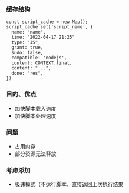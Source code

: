 ### 缓存结构

``` JS
const script_cache = new Map();
script_cache.set('script_name', {
  name: "name",
  time: "2022-04-17 21:25"
  type: "JS",
  grant: true,
  sudo: false,
  compatible: 'nodejs',
  content: CONTEXT.final,
  content: "...",
  done: "res",
})
```

### 目的、优点

- 加快脚本载入速度
- 加快脚本处理速度

### 问题

- 占用内存
- 部分资源无法释放

### 考虑添加

- 极速模式（不运行脚本，直接返回上次执行结果